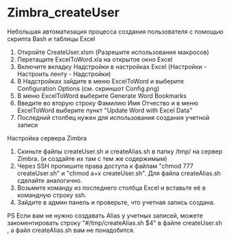 # Zimbra_createUser
Небольшая автоматизация процесса создания пользователя с помощью скрипта Bash и таблицы Excel

1. Откройте CreateUser.xlsm (Разрешите использование макросов)
2. Перетащите ExcelToWord.xla на открытое окно Excel
3. Включите вкладку Надстройки в настройках Excel (Настройки - Настроить ленту - Надстройки)
4. В Надстройках зайдите в меню ExcelToWord и выберите Configuration Options (см. скриншот Config.png)
5. В меню ExcelToWord выберите Generate Word Bookmarks
6. Введите во вторую строку Фамилию Имя Отчество и в меню ExcelToWord выберите пункт "Update Word with Excel Data"
7. Последний столбец нужен для использования создания учетной записи

Настройка сервера Zimbra 

1. Скиньте файлы createUser.sh и createAlias.sh в папку /tmp/ на сервер Zimbra. (и создайте их там с тем же содержимым)
2. Через SSH пропишите права доступа к файлам "chmod 777 createUser.sh" и "chmod a+x createUser.sh". Для файла createAlias.sh сделайте аналогично.
3. Возьмите команду из последнего столбца Excel и вставьте её в командную строку ssh.
4. Зайдите в админ панель и проверьте, что учетная запись создана.


PS Если вам не нужно создавать Alias у учетных записей, можете закоментировать строку "#/tmp/createAlias.sh $4" в файле createUser.sh , а файл createAlias.sh вам не понадобится.
